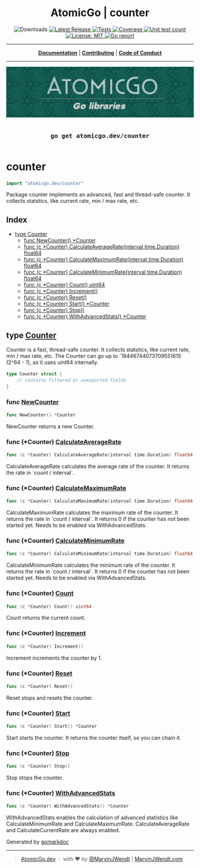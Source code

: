 <h1 align="center">AtomicGo | counter</h1>

<p align="center">
<img src="https://img.shields.io/endpoint?url=https://atomicgo.dev/api/shields/counter&style=flat-square" alt="Downloads">

<a href="https://github.com/atomicgo/counter/releases">
<img src="https://img.shields.io/github/v/release/atomicgo/counter?style=flat-square" alt="Latest Release">
</a>

<a href="https://codecov.io/gh/atomicgo/counter" target="_blank">
<img src="https://img.shields.io/github/workflow/status/atomicgo/counter/Go?label=tests&style=flat-square" alt="Tests">
</a>

<a href="https://codecov.io/gh/atomicgo/counter" target="_blank">
<img src="https://img.shields.io/codecov/c/gh/atomicgo/counter?color=magenta&logo=codecov&style=flat-square" alt="Coverage">
</a>

<a href="https://codecov.io/gh/atomicgo/counter">
<!-- unittestcount:start --><img src="https://img.shields.io/badge/Unit_Tests-8-magenta?style=flat-square" alt="Unit test count"><!-- unittestcount:end -->
</a>

<a href="https://opensource.org/licenses/MIT" target="_blank">
<img src="https://img.shields.io/badge/License-MIT-yellow.svg?style=flat-square" alt="License: MIT">
</a>
  
<a href="https://goreportcard.com/report/github.com/atomicgo/counter" target="_blank">
<img src="https://goreportcard.com/badge/github.com/atomicgo/counter?style=flat-square" alt="Go report">
</a>   

</p>

---

<p align="center">
<strong><a href="https://pkg.go.dev/atomicgo.dev/counter#section-documentation" target="_blank">Documentation</a></strong>
|
<strong><a href="https://github.com/atomicgo/atomicgo/blob/main/CONTRIBUTING.md" target="_blank">Contributing</a></strong>
|
<strong><a href="https://github.com/atomicgo/atomicgo/blob/main/CODE_OF_CONDUCT.md" target="_blank">Code of Conduct</a></strong>
</p>

---

<p align="center">
  <img src="https://raw.githubusercontent.com/atomicgo/atomicgo/main/assets/header.png" alt="AtomicGo">
</p>

<p align="center">
<table>
<tbody>
</tbody>
</table>
</p>
<h3  align="center"><pre>go get atomicgo.dev/counter</pre></h3>
<p align="center">
<table>
<tbody>
</tbody>
</table>
</p>

<!-- gomarkdoc:embed:start -->

<!-- Code generated by gomarkdoc. DO NOT EDIT -->

# counter

```go
import "atomicgo.dev/counter"
```

Package counter implements an advanced, fast and thread\-safe counter. It collects statstics, like current rate, min / max rate, etc.

## Index

- [type Counter](<#type-counter>)
  - [func NewCounter() *Counter](<#func-newcounter>)
  - [func (c *Counter) CalculateAverageRate(interval time.Duration) float64](<#func-counter-calculateaveragerate>)
  - [func (c *Counter) CalculateMaximumRate(interval time.Duration) float64](<#func-counter-calculatemaximumrate>)
  - [func (c *Counter) CalculateMinimumRate(interval time.Duration) float64](<#func-counter-calculateminimumrate>)
  - [func (c *Counter) Count() uint64](<#func-counter-count>)
  - [func (c *Counter) Increment()](<#func-counter-increment>)
  - [func (c *Counter) Reset()](<#func-counter-reset>)
  - [func (c *Counter) Start() *Counter](<#func-counter-start>)
  - [func (c *Counter) Stop()](<#func-counter-stop>)
  - [func (c *Counter) WithAdvancedStats() *Counter](<#func-counter-withadvancedstats>)


## type [Counter](<https://github.com/atomicgo/counter/blob/main/counter.go#L15-L23>)

Counter is a fast, thread\-safe counter. It collects statstics, like current rate, min / max rate, etc. The Counter can go up to \`18446744073709551615\` \(2^64 \- 1\), as it uses uint64 internally.

```go
type Counter struct {
    // contains filtered or unexported fields
}
```

### func [NewCounter](<https://github.com/atomicgo/counter/blob/main/counter.go#L26>)

```go
func NewCounter() *Counter
```

NewCounter returns a new Counter.

### func \(\*Counter\) [CalculateAverageRate](<https://github.com/atomicgo/counter/blob/main/counter.go#L103>)

```go
func (c *Counter) CalculateAverageRate(interval time.Duration) float64
```

CalculateAverageRate calculates the average rate of the counter. It returns the rate in \`count / interval\`.

### func \(\*Counter\) [CalculateMaximumRate](<https://github.com/atomicgo/counter/blob/main/counter.go#L123>)

```go
func (c *Counter) CalculateMaximumRate(interval time.Duration) float64
```

CalculateMaximumRate calculates the maximum rate of the counter. It returns the rate in \`count / interval\`. It returns 0 if the counter has not been started yet. Needs to be enabled via WithAdvancedStats.

### func \(\*Counter\) [CalculateMinimumRate](<https://github.com/atomicgo/counter/blob/main/counter.go#L150>)

```go
func (c *Counter) CalculateMinimumRate(interval time.Duration) float64
```

CalculateMinimumRate calculates the minimum rate of the counter. It returns the rate in \`count / interval\`. It returns 0 if the counter has not been started yet. Needs to be enabled via WithAdvancedStats.

### func \(\*Counter\) [Count](<https://github.com/atomicgo/counter/blob/main/counter.go#L83>)

```go
func (c *Counter) Count() uint64
```

Count returns the current count.

### func \(\*Counter\) [Increment](<https://github.com/atomicgo/counter/blob/main/counter.go#L71>)

```go
func (c *Counter) Increment()
```

Increment increments the counter by 1.

### func \(\*Counter\) [Reset](<https://github.com/atomicgo/counter/blob/main/counter.go#L91>)

```go
func (c *Counter) Reset()
```

Reset stops and resets the counter.

### func \(\*Counter\) [Start](<https://github.com/atomicgo/counter/blob/main/counter.go#L43>)

```go
func (c *Counter) Start() *Counter
```

Start starts the counter. It returns the counter itself, so you can chain it.

### func \(\*Counter\) [Stop](<https://github.com/atomicgo/counter/blob/main/counter.go#L58>)

```go
func (c *Counter) Stop()
```

Stop stops the counter.

### func \(\*Counter\) [WithAdvancedStats](<https://github.com/atomicgo/counter/blob/main/counter.go#L35>)

```go
func (c *Counter) WithAdvancedStats() *Counter
```

WithAdvancedStats enables the calculation of advanced statistics like CalculateMinimumRate and CalculateMaximumRate. CalculateAverageRate and CalculateCurrentRate are always enabled.



Generated by [gomarkdoc](<https://github.com/princjef/gomarkdoc>)


<!-- gomarkdoc:embed:end -->

---

> [AtomicGo.dev](https://atomicgo.dev) &nbsp;&middot;&nbsp;
> with ❤️ by [@MarvinJWendt](https://github.com/MarvinJWendt) |
> [MarvinJWendt.com](https://marvinjwendt.com)
